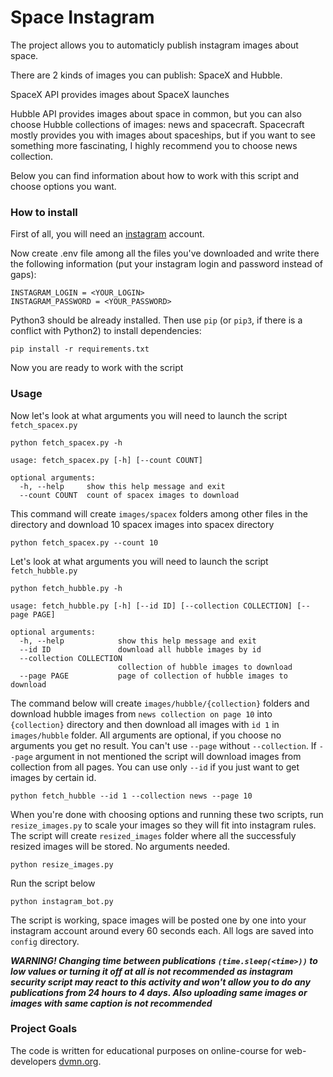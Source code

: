 # Space Instagram

The project allows you to automaticly publish instagram images about space.

There are 2 kinds of images you can publish: SpaceX and Hubble.

SpaceX API provides images about SpaceX launches

Hubble API provides images about space in common, but you can also choose Hubble collections of images: news and spacecraft. Spacecraft mostly provides you with images about spaceships, but if you want to see something more fascinating, I highly recommend you to choose news collection.

Below you can find information about how to work with this script and choose options you want.

### How to install

First of all, you will need an [instagram](https://www.instagram.com/) account.

Now create .env file among all the files you've downloaded and write there the following information (put your instagram login and password instead of gaps):
```
INSTAGRAM_LOGIN = <YOUR_LOGIN>
INSTAGRAM_PASSWORD = <YOUR_PASSWORD>
```

Python3 should be already installed. 
Then use `pip` (or `pip3`, if there is a conflict with Python2) to install dependencies:
```
pip install -r requirements.txt
```
Now you are ready to work with the script

### Usage

Now let's look at what arguments you will need to launch the script ```fetch_spacex.py```

```
python fetch_spacex.py -h
```

```
usage: fetch_spacex.py [-h] [--count COUNT]

optional arguments:
  -h, --help     show this help message and exit
  --count COUNT  count of spacex images to download
```

This command will create ```images/spacex``` folders among other files in the directory and download 10 spacex images into spacex directory

```
python fetch_spacex.py --count 10
```

Let's look at what arguments you will need to launch the script ```fetch_hubble.py```

```
python fetch_hubble.py -h
```

```
usage: fetch_hubble.py [-h] [--id ID] [--collection COLLECTION] [--page PAGE]

optional arguments:
  -h, --help            show this help message and exit
  --id ID               download all hubble images by id
  --collection COLLECTION
                        collection of hubble images to download
  --page PAGE           page of collection of hubble images to download
```

The command below will create ```images/hubble/{collection}``` folders and download hubble images from ```news collection on page 10``` into ```{collection}``` directory and then download all images with ```id 1``` in ```images/hubble``` folder. All arguments are optional, if you choose no arguments you get no result. You can't use ```--page``` without ```--collection```. If ```--page``` argument in not mentioned the script will download images from collection from all pages. You can use only ```--id``` if you just want to get images by certain id.

```
python fetch_hubble --id 1 --collection news --page 10
```

When you're done with choosing options and running these two scripts, run ```resize_images.py``` to scale your images so they will fit into instagram rules. The script will create ```resized_images``` folder where all the successfuly resized images will be stored. No arguments needed.

```
python resize_images.py
```

Run the script below

```
python instagram_bot.py
```

The script is working, space images will be posted one by one into your instagram account around every 60 seconds each. All logs are saved into ```config``` directory.

***WARNING! Changing time between publications ```(time.sleep(<time>))``` to low values or turning it off at all is not recommended as instagram security script may react to this activity and won't allow you to do any publications from 24 hours to 4 days. Also uploading same images or images with same caption is not recommended***

### Project Goals

The code is written for educational purposes on online-course for web-developers [dvmn.org](https://dvmn.org/).